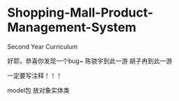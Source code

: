# Shopping-Mall-Product-Management-System
Second Year Curriculum

好耶，恭喜你发现一个bug~
陈骁宇到此一游
胡子冉到此一游

一定要写注释！！！

model包 放对象实体类